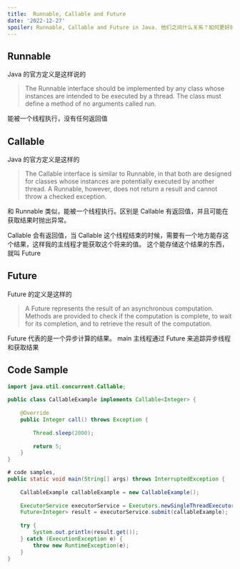 ```yaml
---
title:  Runnable, Callable and Future
date: '2022-12-27'
spoiler: Runnable, Callable and Future in Java. 他们之间什么关系？如何更好的理解 Java 的 Future
---
```


## Runnable

Java 的官方定义是这样说的

> The Runnable interface should be implemented by any class whose instances are intended to be executed by a thread. The class must define a method of no arguments called run.

能被一个线程执行，没有任何返回值

## Callable

Java 的官方定义是这样的

> The Callable interface is similar to Runnable, in that both are designed for classes whose instances are potentially executed by another thread. A Runnable, however, does not return a result and cannot throw a checked exception.

和 Runnable 类似，能被一个线程执行。区别是 Callable 有返回值，并且可能在获取结果时抛出异常。

Callable 会有返回值，当 Callable 这个线程结束的时候，需要有一个地方能存这个结果，这样我的主线程才能获取这个将来的值。 这个能存储这个结果的东西，就叫 Future

## Future

Future 的定义是这样的

> A Future represents the result of an asynchronous computation. Methods are provided to check if the computation is complete, to wait for its completion, and to retrieve the result of the computation. 

Future  代表的是一个异步计算的结果。 main 主线程通过 Future 来追踪异步线程和获取结果


## Code Sample

```java
import java.util.concurrent.Callable;  
  
public class CallableExample implements Callable<Integer> {  
  
    @Override  
    public Integer call() throws Exception {  
  
        Thread.sleep(2000);  
  
        return 5;  
    }  
}

# code samples,
public static void main(String[] args) throws InterruptedException {  
  
    CallableExample callableExample = new CallableExample();  
  
    ExecutorService executorService = Executors.newSingleThreadExecutor();  
    Future<Integer> result = executorService.submit(callableExample);  
  
    try {  
        System.out.println(result.get());  
    } catch (ExecutionException e) {  
        throw new RuntimeException(e);  
    }  
}


```

